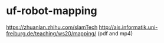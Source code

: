 # uf-robot-mapping



<https://zhuanlan.zhihu.com/slamTech>
<http://ais.informatik.uni-freiburg.de/teaching/ws20/mapping/> (pdf and mp4)

